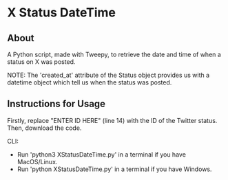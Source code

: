 # X Status DateTime

## About

A Python script, made with Tweepy, to retrieve the date and time of when a status on X was posted.

NOTE: The 'created_at' attribute of the Status object provides us with a datetime object which tell us when the status was posted.

## Instructions for Usage

Firstly, replace "ENTER ID HERE" (line 14) with the ID of the Twitter status. Then, download the code.

CLI:

- Run 'python3 XStatusDateTime.py' in a terminal if you have MacOS/Linux.
- Run 'python XStatusDateTime.py' in a terminal if you have Windows.
